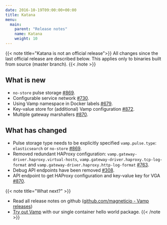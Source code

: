 ```yaml
---
date: 2016-10-19T09:00:00+00:00
title: Katana
menu:
  main:
    parent: "Release notes"
    name: Katana
    weight: 10
---
```


{{< note title="Katana is not an official release">}}
All changes since the last official release are described below. This applies only to binaries built from source (master branch). 
{{< /note >}}

## What is new
* `no-store` pulse storage [#869](https://github.com/magneticio/vamp/issues/869).
* Configurable service network [#730](https://github.com/magneticio/vamp/issues/730).
* Using Vamp namespace in Docker labels [#679](https://github.com/magneticio/vamp/issues/679).
* Key-value store for (additional) Vamp configuration [#872](https://github.com/magneticio/vamp/issues/872).
* Multiple gateway marshallers [#870](https://github.com/magneticio/vamp/issues/870).

## What has changed
* Pulse storage type needs to be explicitly specified `vamp.pulse.type`: `elasticsearch` or `no-store` [#869](https://github.com/magneticio/vamp/issues/869).
* Removed redundant HAProxy configuration: `vamp.gateway-driver.haproxy.virtual-hosts`, `vamp.gateway-driver.haproxy.tcp-log-format` and `vamp.gateway-driver.haproxy.http-log-format` [#763](https://github.com/magneticio/vamp/issues/763). 
* Debug API endpoints have been removed [#308](https://github.com/magneticio/vamp/issues/308).
* API endpoint to get HAProxy configuration and key-value key for VGA [#870](https://github.com/magneticio/vamp/issues/870). 

{{< note title="What next?" >}}
* Read all release notes on github ([github.com/magneticio - Vamp releases](https://github.com/magneticio/vamp/releases))
* [Try out Vamp](/documentation/installation/hello-world) with our single container hello world package.
{{< /note >}}
